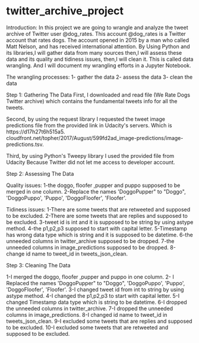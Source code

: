 # twitter_archive_project
Introduction:
In this project we are going to wrangle and analyze the tweet archive of Twitter user @dog_rates. This account @dog_rates is a Twitter account that rates dogs. The account opened in 2015 by a man who called Matt Nelson, and has received international attention. By Using Python and its libraries,I will gather data from many sources then,I will assess these data and  its quality and tidiness issues, then,I will clean it. This is called data wrangling. And I will document my wrangling efforts in a Jupyter Notebook.

The wrangling processes:
1-	gather the data
2-	assess the data
3-	clean the data

Step 1: Gathering The Data
First, I downloaded and read file (We Rate Dogs Twitter archive) which contains the fundamental tweets info for all the tweets.

Second, by using the request library I requested the tweet image predictions file from the provided link in Udacity's servers. Which is https://d17h27t6h515a5.
cloudfront.net/topher/2017/August/599fd2ad_image-predictions/image-predictions.tsv. 

Third, by using Python's Tweepy library I used the provided file from Udacity
Because Twitter did not let me access to developer account.

Step 2: Assessing The Data

Quality issues: 
1-the doggo, floofer ,pupper and puppo supposed to be merged in one column.
2-Replace the names 'DoggoPupper" to "Doggo", 'DoggoPuppo', 'Puppo', 'DoggoFloofer', 'Floofer'.

Tidiness issues:
1-There are some tweets that are retweeted and supposed to be excluded.
2-There are some tweets that are replies and supposed to be excluded.
3-tweet id is int and it is supposed to be string by using astype method.
4-the p1,p2,p3 supposed to start with capital letter.
5-Timestamp has wrong data type which is string and it is supposed to be datetime.
6-the unneeded columns in twitter_archive supposed to be dropped.
7-the unneeded columns in image_predictions supposed to be dropped.
8-change id name to tweet_id in tweets_json_clean.

Step 3: Cleaning The Data
 
1-I merged the doggo, floofer ,pupper and puppo in one column.
2- I Replaced the names 'DoggoPupper" to "Doggo", 'DoggoPuppo', 'Puppo', 'DoggoFloofer', 'Floofer'.
3-I changed tweet id from int to string by using astype method.
4-I changed the p1,p2,p3 to start with capital letter.
5-I changed Timestamp data type which is string to be datetime.
6-I dropped the unneeded columns in twitter_archive.
7-I dropped the unneeded columns in image_predictions.
8-I changed id name to tweet_id in tweets_json_clean.
9-I excluded some tweets that are replies and supposed to be excluded.
10-I excluded some tweets that are retweeted and supposed to be excluded.



